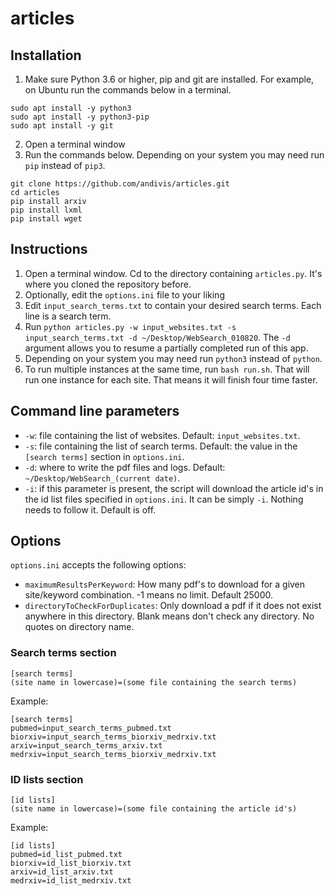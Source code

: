 # articles

## Installation

1. Make sure Python 3.6 or higher, pip and git are installed. For example, on Ubuntu run the commands below in a terminal.

```
sudo apt install -y python3
sudo apt install -y python3-pip
sudo apt install -y git
```

2. Open a terminal window
3. Run the commands below. Depending on your system you may need run `pip` instead of `pip3`.

```
git clone https://github.com/andivis/articles.git
cd articles
pip install arxiv
pip install lxml
pip install wget
```

## Instructions

1. Open a terminal window. Cd to the directory containing `articles.py`. It's where you cloned the repository before.
2. Optionally, edit the `options.ini` file to your liking
3. Edit `input_search_terms.txt` to contain your desired search terms. Each line is a search term.
4. Run `python articles.py -w input_websites.txt -s input_search_terms.txt -d ~/Desktop/WebSearch_010820`. The `-d` argument allows you to resume a partially completed run of this app.
5. Depending on your system you may need run `python3` instead of `python`.
6. To run multiple instances at the same time, run `bash run.sh`. That will run one instance for each site. That means it will finish four time faster.

## Command line parameters

- `-w`: file containing the list of websites. Default: `input_websites.txt`.
- `-s`: file containing the list of search terms. Default: the value in the `[search terms]` section in `options.ini`.
- `-d`: where to write the pdf files and logs. Default: `~/Desktop/WebSearch_(current date)`.
- `-i`: if this parameter is present, the script will download the article id's in the id list files specified in `options.ini`. It can be simply `-i`. Nothing needs to follow it. Default is off.

## Options

`options.ini` accepts the following options:

- `maximumResultsPerKeyword`: How many pdf's to download for a given site/keyword combination. -1 means no limit. Default 25000.
- `directoryToCheckForDuplicates`: Only download a pdf if it does not exist anywhere in this directory. Blank means don't check any directory. No quotes on directory name.

### Search terms section

```
[search terms]
(site name in lowercase)=(some file containing the search terms)
```

Example:

```
[search terms]
pubmed=input_search_terms_pubmed.txt
biorxiv=input_search_terms_biorxiv_medrxiv.txt
arxiv=input_search_terms_arxiv.txt
medrxiv=input_search_terms_biorxiv_medrxiv.txt
```

### ID lists section

```
[id lists]
(site name in lowercase)=(some file containing the article id's)
```

Example:

```
[id lists]
pubmed=id_list_pubmed.txt
biorxiv=id_list_biorxiv.txt
arxiv=id_list_arxiv.txt
medrxiv=id_list_medrxiv.txt
```